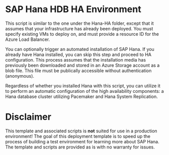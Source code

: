 # SAP Hana HDB HA Environment

This script is similar to the one under the Hana-HA folder, except that it assumes that your infrastructure has already been deployed. You must specify existing VMs to deploy on, and must provide a resource ID for the Azure Load Balancer.

You can optionally trigger an automated installation of SAP Hana. If you already have Hana installed, you can skip this step and proceed to HA configuration. This process assumes that the installation media has previously been downloaded and stored in an Azure Storage account as a blob file. This file must be publically accessible without authentication (anonymous).

Regardless of whether you installed Hana with this script, you can utilize it to perform an automatic configuration of the high availability components: a Hana database cluster utilizing Pacemaker and Hana System Replication.

# Disclaimer

This template and associated scripts is **not** suited for use in a production environment! The goal of this deployment template is to speed up the process of building a test environment for learning more about SAP Hana. The template and scripts are provided as is with no warranty for issues.